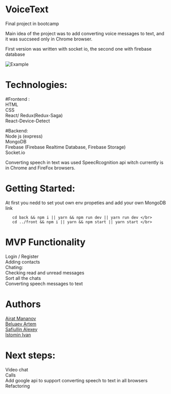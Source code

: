 # VoiceText
Final project in bootcamp

Main idea of the project was to add converting voice messages to text, and it was succseed only in Chrome browser.

First version was written with socket io, the second one with firebase database

![Example](https://github.com/Oberin98/Messenger/blob/master/ReadMeAssets/gifExample.gif)

# Technologies:

 #Frontend : </br>
 HTML </br>
 CSS </br>
 React/ Redux(Redux-Saga) </br>
 React-Device-Detect </br>

 #Backend: </br>
 Node js (express) </br>
 MongoDB </br>
 Firebase (Firebase Realtime Database, Firebase Storage) </br>
 Socket.io </br>

Converting speech in text was used SpeecRcognition api witch currently is in Chrome and FireFox browsers.

# Getting Started:
  At first you nedd to set yout own env propeties and add your own MongoDB link

``` 
   cd back && npm i || yarn && npm run dev || yarn run dev </br>
   cd ../front && npm i || yarn && npm start || yarn start </br> 
```

# MVP Functionality
  Login / Register </br>
  Adding contacts </br>
  Chating: </br>
  Checking read and unread messages </br>
  Sort all the chats </br>
  Converting speech messages to text </br>

# Authors
  <a href="https://github.com/AiratMannanov"> Airat Mananov </a> </br>
  <a href="https://github.com/Oberin98"> Beluaev Artem </a> </br>
  <a href="https://github.com/Leshkaj"> Safiullin Alexey </a> </br>
  <a href="https://github.com/Naughty1905"> Istomin Ivan </a> </br>

# Next steps:
 Video chat </br>
 Calls </br>
 Add google api to support converting speech to text in all browsers </br>
 Refactoring </br>
 
 
